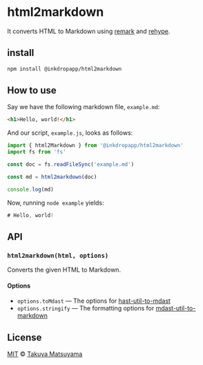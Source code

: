 # html2markdown

It converts HTML to Markdown using [remark][] and [rehype][].

## install

```sh
npm install @inkdropapp/html2markdown
```

## How to use

Say we have the following markdown file, `example.md`:

```markdown
<h1>Hello, world!</h1>
```

And our script, `example.js`, looks as follows:

```js
import { html2Markdown } from '@inkdropapp/html2markdown'
import fs from 'fs'

const doc = fs.readFileSync('example.md')

const md = html2markdown(doc)

console.log(md)
```

Now, running `node example` yields:

```js
# Hello, world!
```

## API

### `html2markdown(html, options)`

Converts the given HTML to Markdown.

#### Options

- `options.toMdast` — The options for [hast-util-to-mdast][]
- `options.stringify` — The formatting options for [mdast-util-to-markdown][]

## License

[MIT][license] © [Takuya Matsuyama][author]

[remark]: https://github.com/remarkjs/remark
[rehype]: https://github.com/rehypejs/rehype
[hast-util-to-mdast]: https://github.com/syntax-tree/hast-util-to-mdast
[mdast-util-to-markdown]: https://github.com/syntax-tree/mdast-util-to-markdown#formatting-options
[license]: LICENSE
[author]: https://www.craftz.dog/
